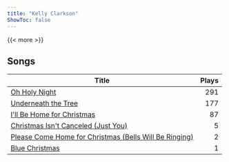 ```yaml
---
title: "Kelly Clarkson"
ShowToc: false
---
```


{{< more >}}

## Songs
Title | Plays 
----- | -----: 
[Oh Holy Night](/songs/oh-holy-night) | 291
[Underneath the Tree](/songs/underneath-the-tree) | 177
[I'll Be Home for Christmas](/songs/ill-be-home-for-christmas) | 87
[Christmas Isn't Canceled (Just You)](/songs/christmas-isnt-canceled-just-you) | 5
[Please Come Home for Christmas (Bells Will Be Ringing)](/songs/please-come-home-for-christmas-bells-will-be-ringing) | 2
[Blue Christmas](/songs/blue-christmas) | 1

